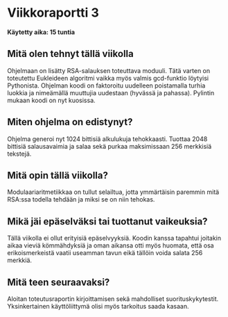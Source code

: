 # Viikkoraportti 3

**Käytetty aika: 15 tuntia**

## Mitä olen tehnyt tällä viikolla
Ohjelmaan on lisätty RSA-salauksen toteuttava moduuli. Tätä varten on toteutettu Eukleideen algoritmi vaikka myös valmis gcd-funktio löytyisi Pythonista. Ohjelman koodi on faktoroitu uudelleen poistamalla turhia luokkia ja nimeämällä muuttujia uudestaan (hyvässä ja pahassa). Pylintin mukaan koodi on nyt kuosissa.

## Miten ohjelma on edistynyt?
Ohjelma generoi nyt 1024 bittisiä alkulukuja tehokkaasti. Tuottaa 2048 bittisiä salausavaimia ja salaa sekä purkaa maksimissaan 256 merkkisiä tekstejä.

## Mitä opin tällä viikolla?
Modulaariaritmetiikkaa on tullut selailtua, jotta ymmärtäisin paremmin mitä RSA:ssa todella tehdään ja miksi se on niin tehokas.

## Mikä jäi epäselväksi tai tuottanut vaikeuksia?
Tällä viikolla ei ollut erityisiä epäselvyyksiä. Koodin kanssa tapahtui joitakin aikaa vieviä kömmähdyksiä ja oman aikansa otti myös huomata, että osa erikoismerkeistä vaatii useamman tavun eikä tällöin voida salata 256 merkkiä.

## Mitä teen seuraavaksi?
Aloitan toteutusraportin kirjoittamisen sekä mahdolliset suorituskykytestit. Yksinkertainen käyttöliittymä olisi myös tarkoitus saada kasaan.
